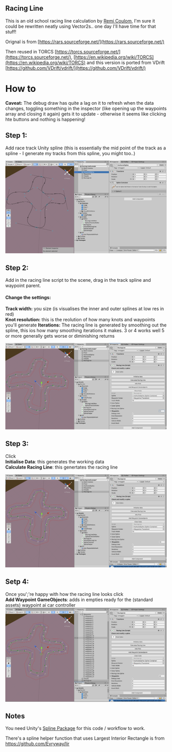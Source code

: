 
## Racing Line 
This is an old school racing line calculation by [Remi Coulom](https://github.com/Remi-Coulom), I'm sure it could be rewritten neatly using Vector2s.. one day I'll have time for that stuff!

Orignal is from  [https://rars.sourceforge.net/](https://rars.sourceforge.net/)

Then reused in TORCS [https://torcs.sourceforge.net/](https://torcs.sourceforge.net/), [https://en.wikipedia.org/wiki/TORCS](https://en.wikipedia.org/wiki/TORCS) and this version is ported from VDrift [https://github.com/VDrift/vdrift/](https://github.com/VDrift/vdrift/)

# How to
**Caveat:** The debug draw has quite a lag on it to refresh when the data changes, toggling something in the inspector (like opening up the waypoints array and closing it again) gets it to update - otherwise it seems like clicking hte buttons and nothing is happening!

## Step 1:
Add race track Unity spline (this is essentially the mid point of the track as a spline - I generate my tracks from this spline, you might too..)

![Step 1](Docs/01-spline.png)

## Step 2: 
Add in the racing line script to the scene, drag in the track spline and waypoint parent. 

#### Change the settings:   

**Track width:** you size (is visualises the inner and outer splines at low res in red)   
**Knot resolution:** this is the reolution of how many knots and waypoints you'll generate
**Iterations:** The racing line is generated by smoothing out the spline, this ios how many smoothing iterations it makes. 3 or 4 works well 5 or more generally gets worse or diminishing returns


![Step 2](Docs/02-setup.png)

## Step 3: 
Click  
**Initialise Data**: this generates the working data  
**Calculate Racing Line**: this genertates the racing line   



![Step 3](Docs/03-generate.png)

## Setp 4: 
Once you';'re happy with how the racing line looks click  
**Add Waypoint GameObjects**: adds in empties ready for the (standard assets) waypoint ai car controller
![Step 4](Docs/04-waypoints.png)

## Notes
You need Unity's [Spline Package](https://docs.unity3d.com/Packages/com.unity.splines@2.2/manual/index.html) for this code / workflow to work.

There's a spline helper function that uses Largest Interior Rectangle is from https://github.com/Evryway/lir


